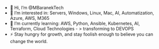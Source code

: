 - 👋 Hi, I’m @MBaranekTech
- 👀 I’m interested in: Servers, Windows, Linux, Mac, AI, Automatization, Azure, AWS, M365 
- 🌱 I’m currently learning: AWS, Python, Ansible, Kubernetes, AI, Terraform, Cloud Technologies - > transforming to DEVOPS
- ⚡ Stay hungry for growth, and stay foolish enough to believe you can change the world.
<!---
MBaranekTech/MBaranekTech is a ✨ special ✨ repository because its `README.md` (this file) appears on your GitHub profile.
You can click the Preview link to take a look at your changes.
--->
